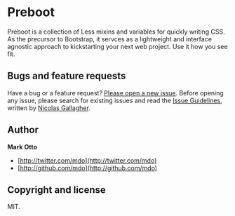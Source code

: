 # Preboot

Preboot is a collection of Less mixins and variables for quickly writing CSS. As the precursor to Bootstrap, it servces as a lightweight and interface agnostic approach to kickstarting your next web project. Use it how you see fit.



## Bugs and feature requests

Have a bug or a feature request? [Please open a new issue](https://github.com/mdo/preboot/issues). Before opening any issue, please search for existing issues and read the [Issue Guidelines](https://github.com/necolas/issue-guidelines), written by [Nicolas Gallagher](https://github.com/necolas/).



## Author

**Mark Otto**

+ [http://twitter.com/mdo](http://twitter.com/mdo)
+ [http://github.com/mdo](http://github.com/mdo)



## Copyright and license

MIT.
